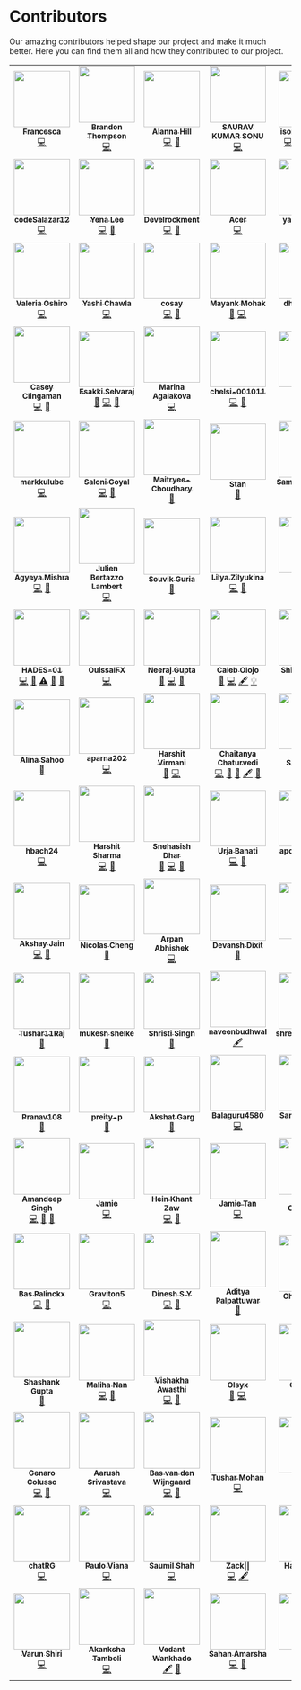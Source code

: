 # Contributors

Our amazing contributors helped shape our project and make it much better. Here you can find them all and how they contributed to our project.

<!-- ALL-CONTRIBUTORS-LIST:START - Do not remove or modify this section -->
<!-- prettier-ignore-start -->
<!-- markdownlint-disable -->
<table>
  <tr>
    <td align="center"><a href="https://github.com/FrancescaDev"><img src="https://avatars2.githubusercontent.com/u/26828959?v=4" width="100px;" alt=""/><br /><sub><b>Francesca</b></sub></a><br /><a href="https://github.com/sButtons/sbuttons/commits?author=FrancescaDev" title="Code">💻</a></td>
    <td align="center"><a href="https://github.com/bjthompson805"><img src="https://avatars0.githubusercontent.com/u/40772561?v=4" width="100px;" alt=""/><br /><sub><b>Brandon Thompson</b></sub></a><br /><a href="https://github.com/sButtons/sbuttons/commits?author=bjthompson805" title="Code">💻</a></td>
    <td align="center"><a href="https://github.com/alannaemmrie"><img src="https://avatars3.githubusercontent.com/u/70539882?v=4" width="100px;" alt=""/><br /><sub><b>Alanna Hill</b></sub></a><br /><a href="https://github.com/sButtons/sbuttons/commits?author=alannaemmrie" title="Code">💻</a> <a href="https://github.com/sButtons/sbuttons/commits?author=alannaemmrie" title="Documentation">📖</a></td>
    <td align="center"><a href="https://github.com/ItsmeSauravSonu"><img src="https://avatars2.githubusercontent.com/u/57924568?v=4" width="100px;" alt=""/><br /><sub><b>SAURAV KUMAR SONU</b></sub></a><br /><a href="https://github.com/sButtons/sbuttons/commits?author=ItsmeSauravSonu" title="Code">💻</a></td>
    <td align="center"><a href="https://github.com/isonnymichael"><img src="https://avatars2.githubusercontent.com/u/24585708?v=4" width="100px;" alt=""/><br /><sub><b>isonnymichael</b></sub></a><br /><a href="https://github.com/sButtons/sbuttons/commits?author=isonnymichael" title="Code">💻</a> <a href="https://github.com/sButtons/sbuttons/issues?q=author%3Aisonnymichael" title="Bug reports">🐛</a> <a href="#ideas-isonnymichael" title="Ideas, Planning, & Feedback">🤔</a> <a href="#content-isonnymichael" title="Content">🖋</a> <a href="https://github.com/sButtons/sbuttons/commits?author=isonnymichael" title="Documentation">📖</a></td>
    <td align="center"><a href="https://www.linkedin.com/in/pratyush-saxena18/?lipi=urn%3Ali%3Apage%3Ad_flagship3_resumebuilder%3B0U4bP5wwRGK9f05JO9CqHg%3D%3D"><img src="https://avatars3.githubusercontent.com/u/52444607?v=4" width="100px;" alt=""/><br /><sub><b>Pratyush</b></sub></a><br /><a href="https://github.com/sButtons/sbuttons/commits?author=Pratyush-Saxena" title="Code">💻</a> <a href="https://github.com/sButtons/sbuttons/issues?q=author%3APratyush-Saxena" title="Bug reports">🐛</a></td>
    <td align="center"><a href="https://github.com/NirajGohel"><img src="https://avatars1.githubusercontent.com/u/42432442?v=4" width="100px;" alt=""/><br /><sub><b>NirajGohel</b></sub></a><br /><a href="https://github.com/sButtons/sbuttons/commits?author=NirajGohel" title="Code">💻</a></td>
  </tr>
  <tr>
    <td align="center"><a href="https://github.com/codeSalazar12"><img src="https://avatars3.githubusercontent.com/u/66743585?v=4" width="100px;" alt=""/><br /><sub><b>codeSalazar12</b></sub></a><br /><a href="https://github.com/sButtons/sbuttons/commits?author=codeSalazar12" title="Code">💻</a></td>
    <td align="center"><a href="https://lee00286.github.io/portfolio/"><img src="https://avatars1.githubusercontent.com/u/33945159?v=4" width="100px;" alt=""/><br /><sub><b>Yena Lee</b></sub></a><br /><a href="https://github.com/sButtons/sbuttons/commits?author=lee00286" title="Code">💻</a> <a href="https://github.com/sButtons/sbuttons/commits?author=lee00286" title="Documentation">📖</a></td>
    <td align="center"><a href="http://www.develrockment.at"><img src="https://avatars2.githubusercontent.com/u/69122417?v=4" width="100px;" alt=""/><br /><sub><b>Develrockment</b></sub></a><br /><a href="https://github.com/sButtons/sbuttons/commits?author=Develrockment" title="Code">💻</a> <a href="https://github.com/sButtons/sbuttons/issues?q=author%3ADevelrockment" title="Bug reports">🐛</a></td>
    <td align="center"><a href="https://github.com/Hrishi-Raj"><img src="https://avatars2.githubusercontent.com/u/43838095?v=4" width="100px;" alt=""/><br /><sub><b>Acer</b></sub></a><br /><a href="https://github.com/sButtons/sbuttons/commits?author=Hrishi-Raj" title="Code">💻</a></td>
    <td align="center"><a href="https://github.com/yashgupta18"><img src="https://avatars0.githubusercontent.com/u/47364358?v=4" width="100px;" alt=""/><br /><sub><b>yashgupta18</b></sub></a><br /><a href="https://github.com/sButtons/sbuttons/commits?author=yashgupta18" title="Code">💻</a> <a href="#ideas-yashgupta18" title="Ideas, Planning, & Feedback">🤔</a> <a href="#example-yashgupta18" title="Examples">💡</a></td>
    <td align="center"><a href="https://github.com/ashleypean"><img src="https://avatars1.githubusercontent.com/u/50483172?v=4" width="100px;" alt=""/><br /><sub><b>Ashley Pean</b></sub></a><br /><a href="#content-ashleypean" title="Content">🖋</a></td>
    <td align="center"><a href="https://github.com/shubhampandeyhld"><img src="https://avatars3.githubusercontent.com/u/51791904?v=4" width="100px;" alt=""/><br /><sub><b>Shubham Pandey</b></sub></a><br /><a href="https://github.com/sButtons/sbuttons/commits?author=shubhampandeyhld" title="Code">💻</a> <a href="#ideas-shubhampandeyhld" title="Ideas, Planning, & Feedback">🤔</a></td>
  </tr>
  <tr>
    <td align="center"><a href="https://github.com/valeriaoshiro"><img src="https://avatars0.githubusercontent.com/u/21013123?v=4" width="100px;" alt=""/><br /><sub><b>Valeria Oshiro</b></sub></a><br /><a href="https://github.com/sButtons/sbuttons/commits?author=valeriaoshiro" title="Code">💻</a></td>
    <td align="center"><a href="https://github.com/Yashi-Chawla"><img src="https://avatars2.githubusercontent.com/u/59360600?v=4" width="100px;" alt=""/><br /><sub><b>Yashi Chawla</b></sub></a><br /><a href="https://github.com/sButtons/sbuttons/commits?author=Yashi-Chawla" title="Code">💻</a></td>
    <td align="center"><a href="https://github.com/cosay"><img src="https://avatars0.githubusercontent.com/u/10207897?v=4" width="100px;" alt=""/><br /><sub><b>cosay</b></sub></a><br /><a href="https://github.com/sButtons/sbuttons/commits?author=cosay" title="Code">💻</a> <a href="#design-cosay" title="Design">🎨</a></td>
    <td align="center"><a href="https://github.com/mayankmohak"><img src="https://avatars0.githubusercontent.com/u/63801800?v=4" width="100px;" alt=""/><br /><sub><b>Mayank Mohak</b></sub></a><br /><a href="https://github.com/sButtons/sbuttons/commits?author=mayankmohak" title="Documentation">📖</a> <a href="https://github.com/sButtons/sbuttons/commits?author=mayankmohak" title="Code">💻</a></td>
    <td align="center"><a href="https://github.com/dhruv-doshi"><img src="https://avatars2.githubusercontent.com/u/54642811?v=4" width="100px;" alt=""/><br /><sub><b>dhruv-doshi</b></sub></a><br /><a href="https://github.com/sButtons/sbuttons/commits?author=dhruv-doshi" title="Code">💻</a> <a href="https://github.com/sButtons/sbuttons/issues?q=author%3Adhruv-doshi" title="Bug reports">🐛</a></td>
    <td align="center"><a href="https://github.com/scottparkerdesign"><img src="https://avatars1.githubusercontent.com/u/69350102?v=4" width="100px;" alt=""/><br /><sub><b>scottparkerdesign</b></sub></a><br /><a href="https://github.com/sButtons/sbuttons/commits?author=scottparkerdesign" title="Code">💻</a></td>
    <td align="center"><a href="https://github.com/CodeMode1"><img src="https://avatars1.githubusercontent.com/u/22330930?v=4" width="100px;" alt=""/><br /><sub><b>CodeMode1</b></sub></a><br /><a href="https://github.com/sButtons/sbuttons/commits?author=CodeMode1" title="Code">💻</a></td>
  </tr>
  <tr>
    <td align="center"><a href="https://github.com/caseycling"><img src="https://avatars0.githubusercontent.com/u/46036864?v=4" width="100px;" alt=""/><br /><sub><b>Casey Clingaman</b></sub></a><br /><a href="https://github.com/sButtons/sbuttons/commits?author=caseycling" title="Code">💻</a> <a href="https://github.com/sButtons/sbuttons/issues?q=author%3Acaseycling" title="Bug reports">🐛</a></td>
    <td align="center"><a href="https://github.com/esakki-selvaraj"><img src="https://avatars3.githubusercontent.com/u/66409185?v=4" width="100px;" alt=""/><br /><sub><b>Esakki Selvaraj</b></sub></a><br /><a href="#ideas-esakki-selvaraj" title="Ideas, Planning, & Feedback">🤔</a> <a href="https://github.com/sButtons/sbuttons/commits?author=esakki-selvaraj" title="Code">💻</a> <a href="https://github.com/sButtons/sbuttons/issues?q=author%3Aesakki-selvaraj" title="Bug reports">🐛</a></td>
    <td align="center"><a href="https://github.com/agalakova-m"><img src="https://avatars3.githubusercontent.com/u/32621756?v=4" width="100px;" alt=""/><br /><sub><b>Marina Agalakova</b></sub></a><br /><a href="https://github.com/sButtons/sbuttons/commits?author=agalakova-m" title="Code">💻</a></td>
    <td align="center"><a href="https://github.com/chelsi-001011"><img src="https://avatars1.githubusercontent.com/u/57683338?v=4" width="100px;" alt=""/><br /><sub><b>chelsi-001011</b></sub></a><br /><a href="https://github.com/sButtons/sbuttons/commits?author=chelsi-001011" title="Code">💻</a> <a href="#ideas-chelsi-001011" title="Ideas, Planning, & Feedback">🤔</a></td>
    <td align="center"><a href="https://github.com/adityasinghbaghel"><img src="https://avatars0.githubusercontent.com/u/47221162?v=4" width="100px;" alt=""/><br /><sub><b>Aditya</b></sub></a><br /><a href="https://github.com/sButtons/sbuttons/commits?author=adityasinghbaghel" title="Code">💻</a> <a href="https://github.com/sButtons/sbuttons/issues?q=author%3Aadityasinghbaghel" title="Bug reports">🐛</a></td>
    <td align="center"><a href="https://github.com/zahra-abdullah"><img src="https://avatars1.githubusercontent.com/u/56398488?v=4" width="100px;" alt=""/><br /><sub><b>Zahra Abdullah</b></sub></a><br /><a href="https://github.com/sButtons/sbuttons/commits?author=zahra-abdullah" title="Code">💻</a> <a href="#ideas-zahra-abdullah" title="Ideas, Planning, & Feedback">🤔</a></td>
    <td align="center"><a href="https://github.com/reveurguy"><img src="https://avatars0.githubusercontent.com/u/59417546?v=4" width="100px;" alt=""/><br /><sub><b>Priyanshu Singh</b></sub></a><br /><a href="https://github.com/sButtons/sbuttons/issues?q=author%3Areveurguy" title="Bug reports">🐛</a></td>
  </tr>
  <tr>
    <td align="center"><a href="https://github.com/markkulube"><img src="https://avatars2.githubusercontent.com/u/34955942?v=4" width="100px;" alt=""/><br /><sub><b>markkulube</b></sub></a><br /><a href="https://github.com/sButtons/sbuttons/commits?author=markkulube" title="Code">💻</a></td>
    <td align="center"><a href="https://github.com/salonigoyal2309"><img src="https://avatars3.githubusercontent.com/u/48411357?v=4" width="100px;" alt=""/><br /><sub><b>Saloni Goyal</b></sub></a><br /><a href="https://github.com/sButtons/sbuttons/commits?author=salonigoyal2309" title="Code">💻</a> <a href="https://github.com/sButtons/sbuttons/commits?author=salonigoyal2309" title="Documentation">📖</a></td>
    <td align="center"><a href="https://github.com/Maitryee-Choudhary"><img src="https://avatars3.githubusercontent.com/u/67001353?v=4" width="100px;" alt=""/><br /><sub><b>Maitryee-Choudhary</b></sub></a><br /><a href="#ideas-Maitryee-Choudhary" title="Ideas, Planning, & Feedback">🤔</a></td>
    <td align="center"><a href="https://github.com/stanjdev"><img src="https://avatars3.githubusercontent.com/u/61481150?v=4" width="100px;" alt=""/><br /><sub><b>Stan</b></sub></a><br /><a href="https://github.com/sButtons/sbuttons/commits?author=stanjdev" title="Documentation">📖</a></td>
    <td align="center"><a href="https://github.com/AlacritousCreature"><img src="https://avatars3.githubusercontent.com/u/58398802?v=4" width="100px;" alt=""/><br /><sub><b>Sampada Kathar</b></sub></a><br /><a href="https://github.com/sButtons/sbuttons/commits?author=AlacritousCreature" title="Documentation">📖</a> <a href="https://github.com/sButtons/sbuttons/commits?author=AlacritousCreature" title="Code">💻</a> <a href="https://github.com/sButtons/sbuttons/issues?q=author%3AAlacritousCreature" title="Bug reports">🐛</a></td>
    <td align="center"><a href="https://github.com/aymenhamada"><img src="https://avatars1.githubusercontent.com/u/48280251?v=4" width="100px;" alt=""/><br /><sub><b>Aymen Hamada</b></sub></a><br /><a href="https://github.com/sButtons/sbuttons/commits?author=aymenhamada" title="Code">💻</a> <a href="https://github.com/sButtons/sbuttons/issues?q=author%3Aaymenhamada" title="Bug reports">🐛</a></td>
    <td align="center"><a href="https://github.com/JoanRosell"><img src="https://avatars0.githubusercontent.com/u/16722585?v=4" width="100px;" alt=""/><br /><sub><b>Joan</b></sub></a><br /><a href="https://github.com/sButtons/sbuttons/commits?author=JoanRosell" title="Code">💻</a></td>
  </tr>
  <tr>
    <td align="center"><a href="https://www.linkedin.com/in/agyeyamishra/"><img src="https://avatars0.githubusercontent.com/u/53916781?v=4" width="100px;" alt=""/><br /><sub><b>Agyeya Mishra</b></sub></a><br /><a href="https://github.com/sButtons/sbuttons/commits?author=AgyeyaMishra" title="Code">💻</a> <a href="https://github.com/sButtons/sbuttons/issues?q=author%3AAgyeyaMishra" title="Bug reports">🐛</a></td>
    <td align="center"><a href="https://github.com/JLambertazzo"><img src="https://avatars0.githubusercontent.com/u/42924425?v=4" width="100px;" alt=""/><br /><sub><b>Julien Bertazzo Lambert</b></sub></a><br /><a href="https://github.com/sButtons/sbuttons/commits?author=JLambertazzo" title="Code">💻</a></td>
    <td align="center"><a href="https://github.com/devSouvik"><img src="https://avatars3.githubusercontent.com/u/54489090?v=4" width="100px;" alt=""/><br /><sub><b>Souvik Guria</b></sub></a><br /><a href="#ideas-devSouvik" title="Ideas, Planning, & Feedback">🤔</a></td>
    <td align="center"><a href="https://codepen.io/keirafoxy"><img src="https://avatars0.githubusercontent.com/u/40696730?v=4" width="100px;" alt=""/><br /><sub><b>Lilya Zilyukina</b></sub></a><br /><a href="https://github.com/sButtons/sbuttons/commits?author=zilyukina" title="Code">💻</a> <a href="#ideas-zilyukina" title="Ideas, Planning, & Feedback">🤔</a></td>
    <td align="center"><a href="https://github.com/ruchikamuddinagiri"><img src="https://avatars2.githubusercontent.com/u/52284361?v=4" width="100px;" alt=""/><br /><sub><b>Ruchika </b></sub></a><br /><a href="https://github.com/sButtons/sbuttons/commits?author=ruchikamuddinagiri" title="Code">💻</a></td>
    <td align="center"><a href="https://github.com/vitoriapena"><img src="https://avatars2.githubusercontent.com/u/16581093?v=4" width="100px;" alt=""/><br /><sub><b>Vitória</b></sub></a><br /><a href="#ideas-vitoriapena" title="Ideas, Planning, & Feedback">🤔</a> <a href="https://github.com/sButtons/sbuttons/commits?author=vitoriapena" title="Code">💻</a></td>
    <td align="center"><a href="http://nichole.is"><img src="https://avatars3.githubusercontent.com/u/5521567?v=4" width="100px;" alt=""/><br /><sub><b>Nichole Dwight</b></sub></a><br /><a href="https://github.com/sButtons/sbuttons/commits?author=nicholedwight" title="Code">💻</a> <a href="#design-nicholedwight" title="Design">🎨</a> <a href="#content-nicholedwight" title="Content">🖋</a></td>
  </tr>
  <tr>
    <td align="center"><a href="https://github.com/HADES-01"><img src="https://avatars0.githubusercontent.com/u/52060608?v=4" width="100px;" alt=""/><br /><sub><b>HADES-01</b></sub></a><br /><a href="https://github.com/sButtons/sbuttons/commits?author=HADES-01" title="Code">💻</a> <a href="https://github.com/sButtons/sbuttons/issues?q=author%3AHADES-01" title="Bug reports">🐛</a> <a href="https://github.com/sButtons/sbuttons/commits?author=HADES-01" title="Tests">⚠️</a> <a href="https://github.com/sButtons/sbuttons/commits?author=HADES-01" title="Documentation">📖</a> <a href="https://github.com/sButtons/sbuttons/pulls?q=is%3Apr+reviewed-by%3AHADES-01" title="Reviewed Pull Requests">👀</a></td>
    <td align="center"><a href="https://github.com/OuissalFX"><img src="https://avatars3.githubusercontent.com/u/69321016?v=4" width="100px;" alt=""/><br /><sub><b>OuissalFX</b></sub></a><br /><a href="https://github.com/sButtons/sbuttons/commits?author=OuissalFX" title="Code">💻</a></td>
    <td align="center"><a href="https://github.com/Neeraj3508"><img src="https://avatars2.githubusercontent.com/u/55191873?v=4" width="100px;" alt=""/><br /><sub><b>Neeraj Gupta</b></sub></a><br /><a href="#ideas-Neeraj3508" title="Ideas, Planning, & Feedback">🤔</a> <a href="https://github.com/sButtons/sbuttons/commits?author=Neeraj3508" title="Code">💻</a> <a href="https://github.com/sButtons/sbuttons/issues?q=author%3ANeeraj3508" title="Bug reports">🐛</a></td>
    <td align="center"><a href="https://calebolojo.me"><img src="https://avatars3.githubusercontent.com/u/48127194?v=4" width="100px;" alt=""/><br /><sub><b>Caleb Olojo</b></sub></a><br /><a href="https://github.com/sButtons/sbuttons/commits?author=Caleb335" title="Documentation">📖</a> <a href="https://github.com/sButtons/sbuttons/commits?author=Caleb335" title="Code">💻</a> <a href="#content-Caleb335" title="Content">🖋</a> <a href="#example-Caleb335" title="Examples">💡</a></td>
    <td align="center"><a href="https://shikhargupta-in.github.io/"><img src="https://avatars1.githubusercontent.com/u/59876817?v=4" width="100px;" alt=""/><br /><sub><b>Shikhar Gupta</b></sub></a><br /><a href="https://github.com/sButtons/sbuttons/commits?author=shikhargupta-in" title="Code">💻</a></td>
    <td align="center"><a href="https://github.com/jad837"><img src="https://avatars2.githubusercontent.com/u/36992945?v=4" width="100px;" alt=""/><br /><sub><b>Saurabh Jadhav</b></sub></a><br /><a href="https://github.com/sButtons/sbuttons/commits?author=jad837" title="Documentation">📖</a> <a href="https://github.com/sButtons/sbuttons/issues?q=author%3Ajad837" title="Bug reports">🐛</a></td>
    <td align="center"><a href="https://github.com/alkatrivedi"><img src="https://avatars3.githubusercontent.com/u/58396306?v=4" width="100px;" alt=""/><br /><sub><b>alkatrivedi</b></sub></a><br /><a href="https://github.com/sButtons/sbuttons/commits?author=alkatrivedi" title="Code">💻</a></td>
  </tr>
  <tr>
    <td align="center"><a href="https://github.com/alinasahoo"><img src="https://avatars1.githubusercontent.com/u/71794673?v=4" width="100px;" alt=""/><br /><sub><b>Alina Sahoo</b></sub></a><br /><a href="#ideas-alinasahoo" title="Ideas, Planning, & Feedback">🤔</a></td>
    <td align="center"><a href="https://github.com/aparna202"><img src="https://avatars2.githubusercontent.com/u/62205350?v=4" width="100px;" alt=""/><br /><sub><b>aparna202</b></sub></a><br /><a href="https://github.com/sButtons/sbuttons/commits?author=aparna202" title="Code">💻</a></td>
    <td align="center"><a href="https://github.com/hvirmani"><img src="https://avatars0.githubusercontent.com/u/57362661?v=4" width="100px;" alt=""/><br /><sub><b>Harshit Virmani</b></sub></a><br /><a href="#ideas-hvirmani" title="Ideas, Planning, & Feedback">🤔</a> <a href="https://github.com/sButtons/sbuttons/commits?author=hvirmani" title="Code">💻</a></td>
    <td align="center"><a href="https://github.com/chaitanya4vedi"><img src="https://avatars0.githubusercontent.com/u/46573355?v=4" width="100px;" alt=""/><br /><sub><b>Chaitanya Chaturvedi</b></sub></a><br /><a href="https://github.com/sButtons/sbuttons/commits?author=chaitanya4vedi" title="Code">💻</a> <a href="#ideas-chaitanya4vedi" title="Ideas, Planning, & Feedback">🤔</a> <a href="#tool-chaitanya4vedi" title="Tools">🔧</a> <a href="#content-chaitanya4vedi" title="Content">🖋</a> <a href="#design-chaitanya4vedi" title="Design">🎨</a></td>
    <td align="center"><a href="https://github.com/Charu271"><img src="https://avatars0.githubusercontent.com/u/60181628?v=4" width="100px;" alt=""/><br /><sub><b>CHARU SACHDEVA</b></sub></a><br /><a href="#ideas-Charu271" title="Ideas, Planning, & Feedback">🤔</a> <a href="https://github.com/sButtons/sbuttons/commits?author=Charu271" title="Code">💻</a></td>
    <td align="center"><a href="https://github.com/anonyda"><img src="https://avatars2.githubusercontent.com/u/30036456?v=4" width="100px;" alt=""/><br /><sub><b>Nida Shaikh</b></sub></a><br /><a href="#ideas-anonyda" title="Ideas, Planning, & Feedback">🤔</a> <a href="https://github.com/sButtons/sbuttons/commits?author=anonyda" title="Code">💻</a> <a href="#design-anonyda" title="Design">🎨</a></td>
    <td align="center"><a href="https://github.com/martin-garcia-blanco"><img src="https://avatars3.githubusercontent.com/u/44866678?v=4" width="100px;" alt=""/><br /><sub><b>Martín García Blanco</b></sub></a><br /><a href="https://github.com/sButtons/sbuttons/commits?author=martin-garcia-blanco" title="Code">💻</a></td>
  </tr>
  <tr>
    <td align="center"><a href="https://github.com/hbach24"><img src="https://avatars2.githubusercontent.com/u/57569284?v=4" width="100px;" alt=""/><br /><sub><b>hbach24</b></sub></a><br /><a href="https://github.com/sButtons/sbuttons/commits?author=hbach24" title="Code">💻</a></td>
    <td align="center"><a href="https://sourcerer.io/icoderharshit"><img src="https://avatars3.githubusercontent.com/u/55023091?v=4" width="100px;" alt=""/><br /><sub><b>Harshit Sharma</b></sub></a><br /><a href="https://github.com/sButtons/sbuttons/commits?author=icoderharshit" title="Code">💻</a> <a href="#design-icoderharshit" title="Design">🎨</a></td>
    <td align="center"><a href="https://dsnehasish74.github.io/portfolio/"><img src="https://avatars0.githubusercontent.com/u/58779604?v=4" width="100px;" alt=""/><br /><sub><b>Snehasish Dhar</b></sub></a><br /><a href="https://github.com/sButtons/sbuttons/issues?q=author%3Adsnehasish74" title="Bug reports">🐛</a> <a href="https://github.com/sButtons/sbuttons/commits?author=dsnehasish74" title="Code">💻</a> <a href="#ideas-dsnehasish74" title="Ideas, Planning, & Feedback">🤔</a></td>
    <td align="center"><a href="https://github.com/ub2906"><img src="https://avatars1.githubusercontent.com/u/48362988?v=4" width="100px;" alt=""/><br /><sub><b>Urja Banati</b></sub></a><br /><a href="https://github.com/sButtons/sbuttons/commits?author=ub2906" title="Code">💻</a> <a href="#ideas-ub2906" title="Ideas, Planning, & Feedback">🤔</a></td>
    <td align="center"><a href="https://github.com/apoorvakadam"><img src="https://avatars1.githubusercontent.com/u/32300994?v=4" width="100px;" alt=""/><br /><sub><b>apoorvakadam</b></sub></a><br /><a href="https://github.com/sButtons/sbuttons/commits?author=apoorvakadam" title="Tests">⚠️</a> <a href="https://github.com/sButtons/sbuttons/commits?author=apoorvakadam" title="Code">💻</a></td>
    <td align="center"><a href="https://github.com/Rohit-Gupta11"><img src="https://avatars3.githubusercontent.com/u/63785612?v=4" width="100px;" alt=""/><br /><sub><b>Rohit Gupta</b></sub></a><br /><a href="https://github.com/sButtons/sbuttons/commits?author=Rohit-Gupta11" title="Code">💻</a></td>
    <td align="center"><a href="https://github.com/ShrutiJha31"><img src="https://avatars2.githubusercontent.com/u/68193836?v=4" width="100px;" alt=""/><br /><sub><b>Shruti Jha</b></sub></a><br /><a href="#ideas-ShrutiJha31" title="Ideas, Planning, & Feedback">🤔</a></td>
  </tr>
  <tr>
    <td align="center"><a href="https://github.com/1880akshay"><img src="https://avatars3.githubusercontent.com/u/56107242?v=4" width="100px;" alt=""/><br /><sub><b>Akshay Jain</b></sub></a><br /><a href="https://github.com/sButtons/sbuttons/commits?author=1880akshay" title="Code">💻</a> <a href="https://github.com/sButtons/sbuttons/issues?q=author%3A1880akshay" title="Bug reports">🐛</a></td>
    <td align="center"><a href="https://github.com/Nicolakacha"><img src="https://avatars3.githubusercontent.com/u/60566603?v=4" width="100px;" alt=""/><br /><sub><b>Nicolas Cheng</b></sub></a><br /><a href="#ideas-Nicolakacha" title="Ideas, Planning, & Feedback">🤔</a></td>
    <td align="center"><a href="http://arpancodes.io"><img src="https://avatars1.githubusercontent.com/u/42417893?v=4" width="100px;" alt=""/><br /><sub><b>Arpan Abhishek</b></sub></a><br /><a href="https://github.com/sButtons/sbuttons/commits?author=arpancodes" title="Code">💻</a></td>
    <td align="center"><a href="https://github.com/DevanshD3"><img src="https://avatars1.githubusercontent.com/u/64734319?v=4" width="100px;" alt=""/><br /><sub><b>Devansh Dixit</b></sub></a><br /><a href="#design-DevanshD3" title="Design">🎨</a></td>
    <td align="center"><a href="https://github.com/Haniket"><img src="https://avatars0.githubusercontent.com/u/56249429?v=4" width="100px;" alt=""/><br /><sub><b>Haniket</b></sub></a><br /><a href="https://github.com/sButtons/sbuttons/commits?author=Haniket" title="Code">💻</a></td>
    <td align="center"><a href="https://github.com/Archis19"><img src="https://avatars3.githubusercontent.com/u/53935459?v=4" width="100px;" alt=""/><br /><sub><b>Archisman Hota</b></sub></a><br /><a href="#ideas-Archis19" title="Ideas, Planning, & Feedback">🤔</a> <a href="#content-Archis19" title="Content">🖋</a></td>
    <td align="center"><a href="https://github.com/abdullah2205"><img src="https://avatars0.githubusercontent.com/u/45143018?v=4" width="100px;" alt=""/><br /><sub><b>muhammad_abdullah</b></sub></a><br /><a href="#ideas-abdullah2205" title="Ideas, Planning, & Feedback">🤔</a></td>
  </tr>
  <tr>
    <td align="center"><a href="https://github.com/Tushar11Raj"><img src="https://avatars2.githubusercontent.com/u/52966308?v=4" width="100px;" alt=""/><br /><sub><b>Tushar11Raj</b></sub></a><br /><a href="#ideas-Tushar11Raj" title="Ideas, Planning, & Feedback">🤔</a></td>
    <td align="center"><a href="https://github.com/mukesh2309"><img src="https://avatars3.githubusercontent.com/u/67261625?v=4" width="100px;" alt=""/><br /><sub><b>mukesh shelke</b></sub></a><br /><a href="#ideas-mukesh2309" title="Ideas, Planning, & Feedback">🤔</a></td>
    <td align="center"><a href="https://github.com/confusedcoder1"><img src="https://avatars1.githubusercontent.com/u/55556359?v=4" width="100px;" alt=""/><br /><sub><b>Shristi Singh</b></sub></a><br /><a href="#ideas-confusedcoder1" title="Ideas, Planning, & Feedback">🤔</a></td>
    <td align="center"><a href="https://portfolio-e0c02.firebaseapp.com/"><img src="https://avatars1.githubusercontent.com/u/31659864?v=4" width="100px;" alt=""/><br /><sub><b>naveenbudhwal</b></sub></a><br /><a href="#content-naveenbudhwal" title="Content">🖋</a></td>
    <td align="center"><a href="https://github.com/shreyamodi1999"><img src="https://avatars3.githubusercontent.com/u/54990826?v=4" width="100px;" alt=""/><br /><sub><b>shreyamodi1999</b></sub></a><br /><a href="#ideas-shreyamodi1999" title="Ideas, Planning, & Feedback">🤔</a></td>
    <td align="center"><a href="https://github.com/nitish-awasthi"><img src="https://avatars3.githubusercontent.com/u/61836272?v=4" width="100px;" alt=""/><br /><sub><b>Nitish Awasthi</b></sub></a><br /><a href="#content-nitish-awasthi" title="Content">🖋</a></td>
    <td align="center"><a href="https://github.com/EmpalGentong"><img src="https://avatars0.githubusercontent.com/u/63853541?v=4" width="100px;" alt=""/><br /><sub><b>EmpalGentong</b></sub></a><br /><a href="#ideas-EmpalGentong" title="Ideas, Planning, & Feedback">🤔</a></td>
  </tr>
  <tr>
    <td align="center"><a href="https://github.com/Pranav108"><img src="https://avatars1.githubusercontent.com/u/56934594?v=4" width="100px;" alt=""/><br /><sub><b>Pranav108</b></sub></a><br /><a href="https://github.com/sButtons/sbuttons/commits?author=Pranav108" title="Documentation">📖</a></td>
    <td align="center"><a href="https://github.com/preity-p"><img src="https://avatars1.githubusercontent.com/u/69975807?v=4" width="100px;" alt=""/><br /><sub><b>preity-p</b></sub></a><br /><a href="#ideas-preity-p" title="Ideas, Planning, & Feedback">🤔</a></td>
    <td align="center"><a href="https://github.com/akshatgarg12"><img src="https://avatars2.githubusercontent.com/u/60404253?v=4" width="100px;" alt=""/><br /><sub><b>Akshat Garg</b></sub></a><br /><a href="#ideas-akshatgarg12" title="Ideas, Planning, & Feedback">🤔</a></td>
    <td align="center"><a href="https://github.com/Balaguru4580"><img src="https://avatars1.githubusercontent.com/u/61746056?v=4" width="100px;" alt=""/><br /><sub><b>Balaguru4580</b></sub></a><br /><a href="https://github.com/sButtons/sbuttons/commits?author=Balaguru4580" title="Code">💻</a></td>
    <td align="center"><a href="https://github.com/SanyuktaSaha"><img src="https://avatars0.githubusercontent.com/u/36417473?v=4" width="100px;" alt=""/><br /><sub><b>Sanyukta Saha</b></sub></a><br /><a href="https://github.com/sButtons/sbuttons/commits?author=SanyuktaSaha" title="Code">💻</a> <a href="https://github.com/sButtons/sbuttons/issues?q=author%3ASanyuktaSaha" title="Bug reports">🐛</a></td>
    <td align="center"><a href="https://khushali77.github.io/"><img src="https://avatars1.githubusercontent.com/u/56497513?v=4" width="100px;" alt=""/><br /><sub><b>Khushali Shah</b></sub></a><br /><a href="#content-khushali77" title="Content">🖋</a></td>
    <td align="center"><a href="https://znuri.com/"><img src="https://avatars2.githubusercontent.com/u/30076439?v=4" width="100px;" alt=""/><br /><sub><b>Zuhdan Nur Ihsan</b></sub></a><br /><a href="https://github.com/sButtons/sbuttons/commits?author=Zuhdannur" title="Code">💻</a></td>
  </tr>
  <tr>
    <td align="center"><a href="https://github.com/adsingh14"><img src="https://avatars2.githubusercontent.com/u/35252877?v=4" width="100px;" alt=""/><br /><sub><b>Amandeep Singh</b></sub></a><br /><a href="https://github.com/sButtons/sbuttons/commits?author=adsingh14" title="Code">💻</a> <a href="#ideas-adsingh14" title="Ideas, Planning, & Feedback">🤔</a> <a href="https://github.com/sButtons/sbuttons/commits?author=adsingh14" title="Documentation">📖</a></td>
    <td align="center"><a href="https://github.com/jamieleo93"><img src="https://avatars1.githubusercontent.com/u/19117470?v=4" width="100px;" alt=""/><br /><sub><b>Jamie</b></sub></a><br /><a href="https://github.com/sButtons/sbuttons/commits?author=jamieleo93" title="Code">💻</a></td>
    <td align="center"><a href="https://github.com/HeinKhantZaw"><img src="https://avatars0.githubusercontent.com/u/40730345?v=4" width="100px;" alt=""/><br /><sub><b>Hein Khant Zaw</b></sub></a><br /><a href="https://github.com/sButtons/sbuttons/commits?author=HeinKhantZaw" title="Code">💻</a> <a href="#tool-HeinKhantZaw" title="Tools">🔧</a></td>
    <td align="center"><a href="https://github.com/jlt10"><img src="https://avatars2.githubusercontent.com/u/31869974?v=4" width="100px;" alt=""/><br /><sub><b>Jamie Tan</b></sub></a><br /><a href="https://github.com/sButtons/sbuttons/commits?author=jlt10" title="Code">💻</a></td>
    <td align="center"><a href="https://www.linkedin.com/in/soumik-chaudhuri-717bba18a/"><img src="https://avatars1.githubusercontent.com/u/52635583?v=4" width="100px;" alt=""/><br /><sub><b>Soumik Chaudhuri</b></sub></a><br /><a href="https://github.com/sButtons/sbuttons/commits?author=pinkman7009" title="Code">💻</a> <a href="https://github.com/sButtons/sbuttons/issues?q=author%3Apinkman7009" title="Bug reports">🐛</a></td>
    <td align="center"><a href="https://necro.tech"><img src="https://avatars1.githubusercontent.com/u/4073413?v=4" width="100px;" alt=""/><br /><sub><b>NecroTechno</b></sub></a><br /><a href="#design-NecroTechno" title="Design">🎨</a></td>
    <td align="center"><a href="http://kimbo.com"><img src="https://avatars2.githubusercontent.com/u/30212959?v=4" width="100px;" alt=""/><br /><sub><b>Ebuka Achonwa</b></sub></a><br /><a href="#design-Mancancode" title="Design">🎨</a></td>
  </tr>
  <tr>
    <td align="center"><a href="https://github.com/baspalinckx"><img src="https://avatars3.githubusercontent.com/u/27728063?v=4" width="100px;" alt=""/><br /><sub><b>Bas Palinckx</b></sub></a><br /><a href="https://github.com/sButtons/sbuttons/commits?author=baspalinckx" title="Code">💻</a> <a href="#ideas-baspalinckx" title="Ideas, Planning, & Feedback">🤔</a></td>
    <td align="center"><a href="https://github.com/Graviton5"><img src="https://avatars1.githubusercontent.com/u/47978767?v=4" width="100px;" alt=""/><br /><sub><b>Graviton5</b></sub></a><br /><a href="https://github.com/sButtons/sbuttons/commits?author=Graviton5" title="Code">💻</a></td>
    <td align="center"><a href="http://dineshsy.live"><img src="https://avatars0.githubusercontent.com/u/50043613?v=4" width="100px;" alt=""/><br /><sub><b>Dinesh S Y</b></sub></a><br /><a href="https://github.com/sButtons/sbuttons/commits?author=dineshsy" title="Code">💻</a> <a href="https://github.com/sButtons/sbuttons/issues?q=author%3Adineshsy" title="Bug reports">🐛</a></td>
    <td align="center"><a href="https://github.com/APalpattuwar7"><img src="https://avatars1.githubusercontent.com/u/24300489?v=4" width="100px;" alt=""/><br /><sub><b>Aditya Palpattuwar</b></sub></a><br /><a href="https://github.com/sButtons/sbuttons/commits?author=APalpattuwar7" title="Documentation">📖</a></td>
    <td align="center"><a href="http://chriswm.co.uk"><img src="https://avatars1.githubusercontent.com/u/14947336?v=4" width="100px;" alt=""/><br /><sub><b>Chris Mercer</b></sub></a><br /><a href="https://github.com/sButtons/sbuttons/commits?author=chriswmercer" title="Documentation">📖</a></td>
    <td align="center"><a href="http://spoctone.me"><img src="https://avatars1.githubusercontent.com/u/47655017?v=4" width="100px;" alt=""/><br /><sub><b>Subham Patel</b></sub></a><br /><a href="https://github.com/sButtons/sbuttons/commits?author=SPOCTONE" title="Documentation">📖</a></td>
    <td align="center"><a href="https://github.com/JakubIwanowski"><img src="https://avatars0.githubusercontent.com/u/25127286?v=4" width="100px;" alt=""/><br /><sub><b>Jakub Iwanowski</b></sub></a><br /><a href="https://github.com/sButtons/sbuttons/commits?author=JakubIwanowski" title="Code">💻</a></td>
  </tr>
  <tr>
    <td align="center"><a href="https://github.com/shngt"><img src="https://avatars0.githubusercontent.com/u/20009551?v=4" width="100px;" alt=""/><br /><sub><b>Shashank Gupta</b></sub></a><br /><a href="https://github.com/sButtons/sbuttons/commits?author=shngt" title="Documentation">📖</a></td>
    <td align="center"><a href="http://malihanan.com"><img src="https://avatars3.githubusercontent.com/u/50942732?v=4" width="100px;" alt=""/><br /><sub><b>Maliha Nan</b></sub></a><br /><a href="https://github.com/sButtons/sbuttons/commits?author=malihanan" title="Code">💻</a> <a href="#ideas-malihanan" title="Ideas, Planning, & Feedback">🤔</a></td>
    <td align="center"><a href="https://github.com/VishakhaAwasthi01"><img src="https://avatars1.githubusercontent.com/u/45326880?v=4" width="100px;" alt=""/><br /><sub><b>Vishakha Awasthi</b></sub></a><br /><a href="https://github.com/sButtons/sbuttons/commits?author=VishakhaAwasthi01" title="Code">💻</a> <a href="#ideas-VishakhaAwasthi01" title="Ideas, Planning, & Feedback">🤔</a></td>
    <td align="center"><a href="https://twitter.com/_Darkatom_"><img src="https://avatars3.githubusercontent.com/u/6599907?v=4" width="100px;" alt=""/><br /><sub><b>Olsyx</b></sub></a><br /><a href="#ideas-Olsyx" title="Ideas, Planning, & Feedback">🤔</a> <a href="https://github.com/sButtons/sbuttons/commits?author=Olsyx" title="Code">💻</a></td>
    <td align="center"><a href="https://github.com/gokul112"><img src="https://avatars2.githubusercontent.com/u/11469509?v=4" width="100px;" alt=""/><br /><sub><b>Gokul Raj </b></sub></a><br /><a href="https://github.com/sButtons/sbuttons/commits?author=gokul112" title="Code">💻</a></td>
    <td align="center"><a href="https://github.com/mohitshende"><img src="https://avatars0.githubusercontent.com/u/54403334?v=4" width="100px;" alt=""/><br /><sub><b>mohitshende</b></sub></a><br /><a href="https://github.com/sButtons/sbuttons/commits?author=mohitshende" title="Code">💻</a> <a href="#content-mohitshende" title="Content">🖋</a></td>
    <td align="center"><a href="https://github.com/Goodiec"><img src="https://avatars3.githubusercontent.com/u/15726413?v=4" width="100px;" alt=""/><br /><sub><b>Goodiec</b></sub></a><br /><a href="https://github.com/sButtons/sbuttons/commits?author=Goodiec" title="Code">💻</a> <a href="https://github.com/sButtons/sbuttons/issues?q=author%3AGoodiec" title="Bug reports">🐛</a></td>
  </tr>
  <tr>
    <td align="center"><a href="http://genarocolusso.github.io/"><img src="https://avatars3.githubusercontent.com/u/780543?v=4" width="100px;" alt=""/><br /><sub><b>Genaro Colusso</b></sub></a><br /><a href="https://github.com/sButtons/sbuttons/commits?author=genarocolusso" title="Code">💻</a> <a href="#ideas-genarocolusso" title="Ideas, Planning, & Feedback">🤔</a></td>
    <td align="center"><a href="https://github.com/wisetok12680"><img src="https://avatars2.githubusercontent.com/u/53168325?v=4" width="100px;" alt=""/><br /><sub><b>Aarush Srivastava</b></sub></a><br /><a href="https://github.com/sButtons/sbuttons/commits?author=wisetok12680" title="Code">💻</a></td>
    <td align="center"><a href="https://onlinesuperheld.nl/"><img src="https://avatars2.githubusercontent.com/u/3299167?v=4" width="100px;" alt=""/><br /><sub><b>Bas van den Wijngaard</b></sub></a><br /><a href="https://github.com/sButtons/sbuttons/commits?author=basvandenwijngaard" title="Code">💻</a> <a href="https://github.com/sButtons/sbuttons/issues?q=author%3Abasvandenwijngaard" title="Bug reports">🐛</a></td>
    <td align="center"><a href="https://github.com/tushar2407"><img src="https://avatars3.githubusercontent.com/u/52780891?v=4" width="100px;" alt=""/><br /><sub><b>Tushar Mohan</b></sub></a><br /><a href="https://github.com/sButtons/sbuttons/commits?author=tushar2407" title="Code">💻</a></td>
    <td align="center"><a href="https://github.com/pari-27"><img src="https://avatars2.githubusercontent.com/u/24895454?v=4" width="100px;" alt=""/><br /><sub><b>pari-27</b></sub></a><br /><a href="https://github.com/sButtons/sbuttons/commits?author=pari-27" title="Code">💻</a></td>
    <td align="center"><a href="https://github.com/ryuzaki221"><img src="https://avatars2.githubusercontent.com/u/52002984?v=4" width="100px;" alt=""/><br /><sub><b>ryuzaki221</b></sub></a><br /><a href="https://github.com/sButtons/sbuttons/commits?author=ryuzaki221" title="Code">💻</a> <a href="#ideas-ryuzaki221" title="Ideas, Planning, & Feedback">🤔</a></td>
    <td align="center"><a href="https://github.com/bhavika24"><img src="https://avatars3.githubusercontent.com/u/63905094?v=4" width="100px;" alt=""/><br /><sub><b>bhavika24</b></sub></a><br /><a href="https://github.com/sButtons/sbuttons/commits?author=bhavika24" title="Code">💻</a></td>
  </tr>
  <tr>
    <td align="center"><a href="http://linkedin.com/in/chatterjeesayan/"><img src="https://avatars2.githubusercontent.com/u/22965855?v=4" width="100px;" alt=""/><br /><sub><b>chatRG</b></sub></a><br /><a href="https://github.com/sButtons/sbuttons/commits?author=chatRG" title="Code">💻</a></td>
    <td align="center"><a href="https://paulo9mv.github.io"><img src="https://avatars1.githubusercontent.com/u/17968732?v=4" width="100px;" alt=""/><br /><sub><b>Paulo Viana</b></sub></a><br /><a href="https://github.com/sButtons/sbuttons/commits?author=paulo9mv" title="Code">💻</a></td>
    <td align="center"><a href="https://github.com/SamD97"><img src="https://avatars3.githubusercontent.com/u/9783888?v=4" width="100px;" alt=""/><br /><sub><b>Saumil Shah</b></sub></a><br /><a href="https://github.com/sButtons/sbuttons/commits?author=SamD97" title="Code">💻</a></td>
    <td align="center"><a href="https://github.com/zikos2"><img src="https://avatars3.githubusercontent.com/u/16059617?v=4" width="100px;" alt=""/><br /><sub><b>Zack&#124;&#124;</b></sub></a><br /><a href="https://github.com/sButtons/sbuttons/commits?author=zikos2" title="Code">💻</a> <a href="#content-zikos2" title="Content">🖋</a></td>
    <td align="center"><a href="http://devoftech.com/"><img src="https://avatars3.githubusercontent.com/u/46154313?v=4" width="100px;" alt=""/><br /><sub><b>Harjot Singh</b></sub></a><br /><a href="https://github.com/sButtons/sbuttons/commits?author=harjotscs" title="Code">💻</a></td>
    <td align="center"><a href="https://github.com/arkumari2000"><img src="https://avatars0.githubusercontent.com/u/48750169?v=4" width="100px;" alt=""/><br /><sub><b>Archana Kumari</b></sub></a><br /><a href="https://github.com/sButtons/sbuttons/commits?author=arkumari2000" title="Code">💻</a> <a href="https://github.com/sButtons/sbuttons/issues?q=author%3Aarkumari2000" title="Bug reports">🐛</a></td>
    <td align="center"><a href="https://www.ingoandelhofs.com"><img src="https://avatars1.githubusercontent.com/u/42770346?v=4" width="100px;" alt=""/><br /><sub><b>Ingo Andelhofs</b></sub></a><br /><a href="https://github.com/sButtons/sbuttons/commits?author=IngoA-1848613" title="Code">💻</a> <a href="#ideas-IngoA-1848613" title="Ideas, Planning, & Feedback">🤔</a></td>
  </tr>
  <tr>
    <td align="center"><a href="https://github.com/varunks99"><img src="https://avatars2.githubusercontent.com/u/51695690?v=4" width="100px;" alt=""/><br /><sub><b>Varun Shiri</b></sub></a><br /><a href="https://github.com/sButtons/sbuttons/commits?author=varunks99" title="Code">💻</a></td>
    <td align="center"><a href="https://github.com/akankshast"><img src="https://avatars2.githubusercontent.com/u/55200393?v=4" width="100px;" alt=""/><br /><sub><b>Akanksha Tamboli</b></sub></a><br /><a href="https://github.com/sButtons/sbuttons/commits?author=akankshast" title="Code">💻</a></td>
    <td align="center"><a href="https://github.com/VedantWankhade"><img src="https://avatars2.githubusercontent.com/u/54671950?v=4" width="100px;" alt=""/><br /><sub><b>Vedant Wankhade</b></sub></a><br /><a href="#content-VedantWankhade" title="Content">🖋</a> <a href="https://github.com/sButtons/sbuttons/commits?author=VedantWankhade" title="Documentation">📖</a></td>
    <td align="center"><a href="https://iamsahan.web.app/"><img src="https://avatars1.githubusercontent.com/u/60227056?v=4" width="100px;" alt=""/><br /><sub><b>Sahan Amarsha</b></sub></a><br /><a href="https://github.com/sButtons/sbuttons/commits?author=SahanAmarsha" title="Code">💻</a> <a href="#ideas-SahanAmarsha" title="Ideas, Planning, & Feedback">🤔</a></td>
    <td align="center"><a href="https://github.com/Hisime"><img src="https://avatars0.githubusercontent.com/u/14891758?v=4" width="100px;" alt=""/><br /><sub><b>Ann</b></sub></a><br /><a href="https://github.com/sButtons/sbuttons/commits?author=Hisime" title="Code">💻</a></td>
    <td align="center"><a href="https://github.com/kuldeep123kd"><img src="https://avatars0.githubusercontent.com/u/32141441?v=4" width="100px;" alt=""/><br /><sub><b>Kuldeep_KD</b></sub></a><br /><a href="https://github.com/sButtons/sbuttons/commits?author=kuldeep123kd" title="Code">💻</a></td>
  </tr>
</table>

<!-- markdownlint-enable -->
<!-- prettier-ignore-end -->
<!-- ALL-CONTRIBUTORS-LIST:END -->
